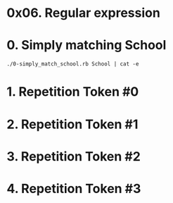 # 0x06. Regular expression

# 0. Simply matching School


    ./0-simply_match_school.rb School | cat -e

# 1. Repetition Token #0

# 2. Repetition Token #1

# 3. Repetition Token #2

# 4. Repetition Token #3

